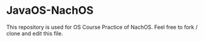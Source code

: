 # JavaOS-NachOS

This repository is used for OS Course Practice of NachOS. Feel free to fork / clone and edit this file.